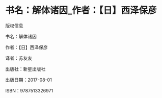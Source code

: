 # 书名：解体诸因_作者：【日】西泽保彦

版权信息

书名：解体诸因

作者：【日】西泽保彦

译者：苏友友

出版社：新星出版社

出版日期：2017-08-01

ISBN：9787513326971